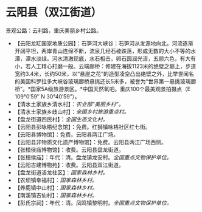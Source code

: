 # 云阳县（双江街道）
景观公路：云利路，重庆美丽乡村公路。  
* 【云阳龙缸国家地质公园】：石笋河大峡谷：石笋河从发源地向北，河流逐渐开阔平坦，两岸青山连绵不断，流泉几经石棱跌落，形成无数的大小不等的水潭，潭水淡绿。河水清澈现底，水石相击，卵石圆润光洁，五颜六色，有大有小，若人工精心打磨一般。云端廊桥：修建在海拔1123米的绝壁之巅上，步道宽约3.4米，长约50米，以“悬崖之花”的造型凌空凸出绝壁之外，比举世闻名的美国科罗拉多大峡谷玻璃廊桥悬挑还长5米多，被誉为“世界第一悬挑玻璃廊桥”。*国家5A级旅游景区。*中国天然氧吧。重庆100个最美观景拍摄点（E 109°0′59″ N 30°40′59″）。
* 【清水土家族乡清水村】：*农业部“美丽乡村”。*
* 【清水土家族乡歧山村】：*全国乡村旅游重点村。*    
* 【盘龙街道四民村】：*全国生态文化村。*
* 【云阳县彭咏梧纪念馆】：免费。红狮镇咏梧社区红七街。
* 【云阳县博物馆】：免费。云阳县两江广场。
* 【云阳县非物质文化遗产博物馆】：免费。云阳县两江广场西侧。
* 【张桓侯庙博物馆】：收费。云阳县盘龙街道。
* 【张桓侯庙】：年代：清。盘龙镇龙安村。*全国重点文物保护单位。*
* 【云阳古建博物苑】：收费。云阳县双江街道。
* 【盘龙街道活龙社区】：*国家森林乡村。*
* 【农坝镇幸福村】：*国家森林乡村。*
* 【养鹿镇中山村】：*国家森林乡村。*
* 【南溪镇吉仙村】：*国家森林乡村。*
* 【彭氏宗祠】：年代：清。凤鸣镇黎明村。*全国重点文物保护单位。*